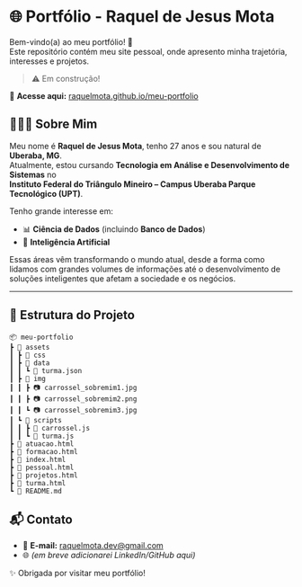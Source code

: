 # 🌐 Portfólio - Raquel de Jesus Mota

Bem-vindo(a) ao meu portfólio! 🚀  
Este repositório contém meu site pessoal, onde apresento minha trajetória, interesses e projetos.  
> ⚠️ Em construção!

🔗 **Acesse aqui:** [raquelmota.github.io/meu-portfolio](https://raquelmota.github.io/meu-portfolio)

## 👩🏽‍💻 Sobre Mim
Meu nome é **Raquel de Jesus Mota**, tenho 27 anos e sou natural de **Uberaba, MG**.  
Atualmente, estou cursando **Tecnologia em Análise e Desenvolvimento de Sistemas** no  
**Instituto Federal do Triângulo Mineiro – Campus Uberaba Parque Tecnológico (UPT)**.

Tenho grande interesse em:
- 📊 **Ciência de Dados** (incluindo **Banco de Dados**)
- 🤖 **Inteligência Artificial**

Essas áreas vêm transformando o mundo atual, desde a forma como lidamos com grandes volumes de informações até o desenvolvimento de soluções inteligentes que afetam a sociedade e os negócios.

---

## 📂 Estrutura do Projeto
```text
📦 meu-portfolio
┣ 📂 assets
┃ ┣ 📂 css
┃ ┣ 📂 data
┃ ┃ ┗ 📜 turma.json
┃ ┣ 📂 img
┃ ┃ ┣ 📷 carrossel_sobremim1.jpg
┃ ┃ ┣ 📷 carrossel_sobremim2.png
┃ ┃ ┗ 📷 carrossel_sobremim3.jpg
┃ ┗ 📂 scripts
┃ ┃ ┣ 📜 carrossel.js
┃ ┃ ┗ 📜 turma.js
┣ 📜 atuacao.html
┣ 📜 formacao.html
┣ 📜 index.html
┣ 📜 pessoal.html
┣ 📜 projetos.html
┣ 📜 turma.html
┗ 📜 README.md
```

## 📬 Contato
- 📧 **E-mail:** raquelmota.dev@gmail.com  
- 🌐 *(em breve adicionarei LinkedIn/GitHub aqui)*

✨ Obrigada por visitar meu portfólio!
